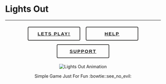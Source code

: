 # Lights Out

----------		

<html>
<body>
<style>
button {
   display: inline;
   margin: 7px;
   margin-bottom: 5px;
   position: relative;
   height: 45px;
   width: 170px;
   padding: 5px 5px;
   font-weight: 700;
   font-size: 15px;
   letter-spacing: 2px;
   color: #383736;
   border: 2px #383736 solid;
   border-radius: 4px;
   text-transform: uppercase;
   outline: 0;
   overflow: hidden;
   background: none;
   z-index: 1;
   cursor: pointer;
   transition: 0.08s ease-in;
   -o-transition: 0.08s ease-in;
   -ms-transition: 0.08s ease-in;
   -moz-transition: 0.08s ease-in;
   -webkit-transition: 0.08s ease-in;
}

.reset {
    -webkit-transition: all 150ms cubic-bezier(0.445, 0.050, 0.550, 0.950);
}
.reset:before {
   position: absolute;
   content: "";
   background: url(https://f.cl.ly/items/3H3A0D1N281a2T280F3o/heist.svg) no-repeat center center;
   width: 100%;
   height: 100%;
   top: 0;
   left: 0;
   z-index: -1;
   opacity: 0;
   -webkit-transition: all 500ms cubic-bezier(0.230, 1.000, 0.320, 1.000);
}
.reset:after {
   content: "";
   position: absolute;
   background: #202026;
   bottom: 0;
   left: 0;
   right: 0;
   top: 100%;
   z-index: -2;
   -webkit-transition: all 500ms cubic-bezier(0.230, 1.000, 0.320, 1.000);
}
.reset:hover {
   color: white;
}
.reset:hover:before {
   opacity: .8;
}
.reset:hover:after {
   top: 0;
}
a:hover{
text-decoration:none;
};
</style>
<div align="center">
<button class="reset"><a href="http://www.lightsout.ir">LETS PLAY!</a></button>
<button class="reset"><a href="http://www.lightsout.ir/help.html">HELP</a></button>
<button class="reset"><a href="http://www.lightsout.ir/donate.html">SUPPORT</a></button>
</div>
<p align="center">
  <img src="http://www.lightsout.ir/images/help.gif" alt="Lights Out Animation">
</p>
<p align="center">
   Simple Game Just For Fun :bowtie::see_no_evil:
</p>
</body>
</html>
